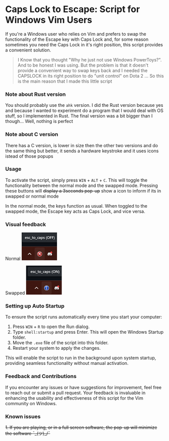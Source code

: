 # Caps Lock to Escape: Script for Windows Vim Users

If you're a Windows user who relies on Vim and prefers to swap the functionality of the Escape key with Caps Lock and, for some reason sometimes you need the Caps Lock in it's right position, this script provides a convenient solution.

> I Know that you thought "Why he just not use Windows PowerToys?". And to be honest I was using.
> But the problem is that it doesn't provide a convenient way to swap keys back and I needed the CAPSLOCK in its right position to do "unit control" on Dota 2
> ... So this is the main reason that I made this little script

### Note about Rust version

You should probably use the `ahk` version. I did the Rust version because yes and because I wanted to experiment do a program that I would deal with OS stuff, so I implemented in Rust. The final version was a bit bigger than I though... Well, nothing is perfect

### Note about C version

There has a C version, is lower in size then the other two versions and do the same thing but better, it sends a hardware keystroke and it uses icons istead of those popups

### Usage

To activate the script, simply press `WIN` + `ALT` + `C`. This will toggle the functionality between the normal mode and the swapped mode.
Pressing these buttons will ~~display a 3seconds pop-up~~ show a icon to inform if its in swapped or normal mode

In the normal mode, the keys function as usual. When toggled to the swapped mode, the Escape key acts as Caps Lock, and vice versa.

### Visual feedback

Normal
![Normal Mode](./docs/normal.png)

Swapped
![Swapped Mode](./docs/swapped.png)

### Setting up Auto Startup

To ensure the script runs automatically every time you start your computer:

1. Press `WIN` + `R` to open the Run dialog.
2. Type `shell:startup` and press Enter. This will open the Windows Startup folder.
3. Move the `.exe` file of the script into this folder.
4. Restart your system to apply the changes.

This will enable the script to run in the background upon system startup, providing seamless functionality without manual activation.

### Feedback and Contributions

If you encounter any issues or have suggestions for improvement, feel free to reach out or submit a pull request. Your feedback is invaluable in enhancing the usability and effectiveness of this script for the Vim community on Windows.

### Known issues

~~1. If you are playing, or in a full screen software, the pop-up will minimize the software ¯\_(ツ)\_/¯~~
